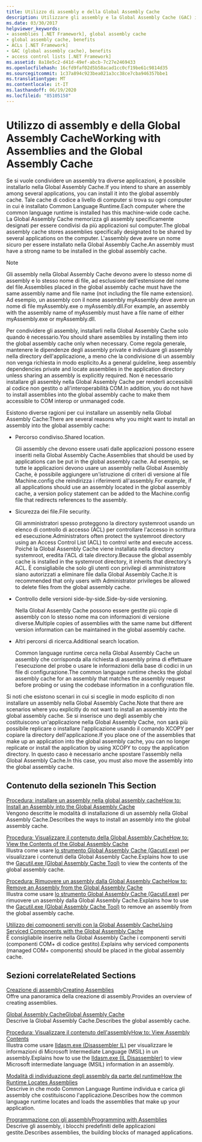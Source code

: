 ```yaml
---
title: Utilizzo di assembly e della Global Assembly Cache
description: Utilizzare gli assembly e la Global Assembly Cache (GAC) in .NET. Esaminare i motivi per cui potrebbe essere necessario installare un assembly nella global assembly cache (GAC).
ms.date: 03/30/2017
helpviewer_keywords:
- assemblies [.NET Framework], global assembly cache
- global assembly cache, benefits
- ACLs [.NET Framework]
- GAC (global assembly cache), benefits
- access control lists [.NET Framework]
ms.assetid: 8a18e5c2-d41d-49ef-abcb-7c27e2469433
ms.openlocfilehash: 16cfd9faf02d5b58acad1cc0cf19be61c9814d35
ms.sourcegitcommit: 1c37a894c923bea021a3cc38ce7cba946357bbe1
ms.translationtype: MT
ms.contentlocale: it-IT
ms.lasthandoff: 06/19/2020
ms.locfileid: "85105158"
---
```

# <a name="working-with-assemblies-and-the-global-assembly-cache"></a><span data-ttu-id="d9d43-104">Utilizzo di assembly e della Global Assembly Cache</span><span class="sxs-lookup"><span data-stu-id="d9d43-104">Working with Assemblies and the Global Assembly Cache</span></span>

<span data-ttu-id="d9d43-105">Se si vuole condividere un assembly tra diverse applicazioni, è possibile installarlo nella Global Assembly Cache.</span><span class="sxs-lookup"><span data-stu-id="d9d43-105">If you intend to share an assembly among several applications, you can install it into the global assembly cache.</span></span> <span data-ttu-id="d9d43-106">Tale cache di codice a livello di computer si trova su ogni computer in cui è installato Common Language Runtime.</span><span class="sxs-lookup"><span data-stu-id="d9d43-106">Each computer where the common language runtime is installed has this machine-wide code cache.</span></span> <span data-ttu-id="d9d43-107">La Global Assembly Cache memorizza gli assembly specificamente designati per essere condivisi da più applicazioni sul computer.</span><span class="sxs-lookup"><span data-stu-id="d9d43-107">The global assembly cache stores assemblies specifically designated to be shared by several applications on the computer.</span></span> <span data-ttu-id="d9d43-108">L'assembly deve avere un nome sicuro per essere installato nella Global Assembly Cache.</span><span class="sxs-lookup"><span data-stu-id="d9d43-108">An assembly must have a strong name to be installed in the global assembly cache.</span></span>  
  
> [!NOTE]
> <span data-ttu-id="d9d43-109">Gli assembly nella Global Assembly Cache devono avere lo stesso nome di assembly e lo stesso nome di file, ad esclusione dell'estensione del nome del file.</span><span class="sxs-lookup"><span data-stu-id="d9d43-109">Assemblies placed in the global assembly cache must have the same assembly name and file name (not including the file name extension).</span></span> <span data-ttu-id="d9d43-110">Ad esempio, un assembly con il nome assembly myAssembly deve avere un nome di file myAssembly.exe o myAssembly.dll.</span><span class="sxs-lookup"><span data-stu-id="d9d43-110">For example, an assembly with the assembly name of myAssembly must have a file name of either myAssembly.exe or myAssembly.dll.</span></span>  
  
<span data-ttu-id="d9d43-111">Per condividere gli assembly, installarli nella Global Assembly Cache solo quando è necessario.</span><span class="sxs-lookup"><span data-stu-id="d9d43-111">You should share assemblies by installing them into the global assembly cache only when necessary.</span></span> <span data-ttu-id="d9d43-112">Come regola generale, mantenere le dipendenze degli assembly private e individuare gli assembly nella directory dell'applicazione, a meno che la condivisione di un assembly non venga richiesta in modo esplicito.</span><span class="sxs-lookup"><span data-stu-id="d9d43-112">As a general guideline, keep assembly dependencies private and locate assemblies in the application directory unless sharing an assembly is explicitly required.</span></span> <span data-ttu-id="d9d43-113">Non è necessario installare gli assembly nella Global Assembly Cache per renderli accessibili al codice non gestito o all'interoperabilità COM.</span><span class="sxs-lookup"><span data-stu-id="d9d43-113">In addition, you do not have to install assemblies into the global assembly cache to make them accessible to COM interop or unmanaged code.</span></span>  
  
<span data-ttu-id="d9d43-114">Esistono diverse ragioni per cui installare un assembly nella Global Assembly Cache:</span><span class="sxs-lookup"><span data-stu-id="d9d43-114">There are several reasons why you might want to install an assembly into the global assembly cache:</span></span>  
  
- <span data-ttu-id="d9d43-115">Percorso condiviso.</span><span class="sxs-lookup"><span data-stu-id="d9d43-115">Shared location.</span></span>  
  
     <span data-ttu-id="d9d43-116">Gli assembly che devono essere usati dalle applicazioni possono essere inseriti nella Global Assembly Cache.</span><span class="sxs-lookup"><span data-stu-id="d9d43-116">Assemblies that should be used by applications can be put in the global assembly cache.</span></span> <span data-ttu-id="d9d43-117">Ad esempio, se tutte le applicazioni devono usare un assembly nella Global Assembly Cache, è possibile aggiungere un'istruzione di criteri di versione al file Machine.config che reindirizza i riferimenti all'assembly.</span><span class="sxs-lookup"><span data-stu-id="d9d43-117">For example, if all applications should use an assembly located in the global assembly cache, a version policy statement can be added to the Machine.config file that redirects references to the assembly.</span></span>  
  
- <span data-ttu-id="d9d43-118">Sicurezza dei file.</span><span class="sxs-lookup"><span data-stu-id="d9d43-118">File security.</span></span>  
  
     <span data-ttu-id="d9d43-119">Gli amministratori spesso proteggono la directory systemroot usando un elenco di controllo di accesso (ACL) per controllare l'accesso in scrittura ed esecuzione.</span><span class="sxs-lookup"><span data-stu-id="d9d43-119">Administrators often protect the systemroot directory using an Access Control List (ACL) to control write and execute access.</span></span> <span data-ttu-id="d9d43-120">Poiché la Global Assembly Cache viene installata nella directory systemroot, eredita l'ACL di tale directory.</span><span class="sxs-lookup"><span data-stu-id="d9d43-120">Because the global assembly cache is installed in the systemroot directory, it inherits that directory's ACL.</span></span> <span data-ttu-id="d9d43-121">È consigliabile che solo gli utenti con privilegi di amministratore siano autorizzati a eliminare file dalla Global Assembly Cache.</span><span class="sxs-lookup"><span data-stu-id="d9d43-121">It is recommended that only users with Administrator privileges be allowed to delete files from the global assembly cache.</span></span>  
  
- <span data-ttu-id="d9d43-122">Controllo delle versioni side-by-side.</span><span class="sxs-lookup"><span data-stu-id="d9d43-122">Side-by-side versioning.</span></span>  
  
     <span data-ttu-id="d9d43-123">Nella Global Assembly Cache possono essere gestite più copie di assembly con lo stesso nome ma con informazioni di versione diverse.</span><span class="sxs-lookup"><span data-stu-id="d9d43-123">Multiple copies of assemblies with the same name but different version information can be maintained in the global assembly cache.</span></span>  
  
- <span data-ttu-id="d9d43-124">Altri percorsi di ricerca.</span><span class="sxs-lookup"><span data-stu-id="d9d43-124">Additional search location.</span></span>  
  
     <span data-ttu-id="d9d43-125">Common language runtime cerca nella Global Assembly Cache un assembly che corrisponda alla richiesta di assembly prima di effettuare l'esecuzione del probe o usare le informazioni della base di codici in un file di configurazione.</span><span class="sxs-lookup"><span data-stu-id="d9d43-125">The common language runtime checks the global assembly cache for an assembly that matches the assembly request before probing or using the codebase information in a configuration file.</span></span>  
  
 <span data-ttu-id="d9d43-126">Si noti che esistono scenari in cui si sceglie in modo esplicito di non installare un assembly nella Global Assembly Cache.</span><span class="sxs-lookup"><span data-stu-id="d9d43-126">Note that there are scenarios where you explicitly do not want to install an assembly into the global assembly cache.</span></span> <span data-ttu-id="d9d43-127">Se si inserisce uno degli assembly che costituiscono un'applicazione nella Global Assembly Cache, non sarà più possibile replicare o installare l'applicazione usando il comando XCOPY per copiare la directory dell'applicazione.</span><span class="sxs-lookup"><span data-stu-id="d9d43-127">If you place one of the assemblies that make up an application into the global assembly cache, you can no longer replicate or install the application by using XCOPY to copy the application directory.</span></span> <span data-ttu-id="d9d43-128">In questo caso è necessario anche spostare l'assembly nella Global Assembly Cache.</span><span class="sxs-lookup"><span data-stu-id="d9d43-128">In this case, you must also move the assembly into the global assembly cache.</span></span>  
  
## <a name="in-this-section"></a><span data-ttu-id="d9d43-129">Contenuto della sezione</span><span class="sxs-lookup"><span data-stu-id="d9d43-129">In This Section</span></span>  
[<span data-ttu-id="d9d43-130">Procedura: installare un assembly nella global assembly cache</span><span class="sxs-lookup"><span data-stu-id="d9d43-130">How to: Install an Assembly into the Global Assembly Cache</span></span>](install-assembly-into-gac.md)  
<span data-ttu-id="d9d43-131">Vengono descritte le modalità di installazione di un assembly nella Global Assembly Cache.</span><span class="sxs-lookup"><span data-stu-id="d9d43-131">Describes the ways to install an assembly into the global assembly cache.</span></span>  
  
[<span data-ttu-id="d9d43-132">Procedura: Visualizzare il contenuto della Global Assembly Cache</span><span class="sxs-lookup"><span data-stu-id="d9d43-132">How to: View the Contents of the Global Assembly Cache</span></span>](how-to-view-the-contents-of-the-gac.md)  
<span data-ttu-id="d9d43-133">Illustra come usare [lo strumento Global Assembly Cache (Gacutil.exe)](../tools/gacutil-exe-gac-tool.md) per visualizzare i contenuti della Global Assembly Cache.</span><span class="sxs-lookup"><span data-stu-id="d9d43-133">Explains how to use the [Gacutil.exe (Global Assembly Cache Tool)](../tools/gacutil-exe-gac-tool.md) to view the contents of the global assembly cache.</span></span>  
  
[<span data-ttu-id="d9d43-134">Procedura: Rimuovere un assembly dalla Global Assembly Cache</span><span class="sxs-lookup"><span data-stu-id="d9d43-134">How to: Remove an Assembly from the Global Assembly Cache</span></span>](how-to-remove-an-assembly-from-the-gac.md)  
<span data-ttu-id="d9d43-135">Illustra come usare [lo strumento Global Assembly Cache (Gacutil.exe)](../tools/gacutil-exe-gac-tool.md) per rimuovere un assembly dalla Global Assembly Cache.</span><span class="sxs-lookup"><span data-stu-id="d9d43-135">Explains how to use the [Gacutil.exe (Global Assembly Cache Tool)](../tools/gacutil-exe-gac-tool.md) to remove an assembly from the global assembly cache.</span></span>  
  
[<span data-ttu-id="d9d43-136">Utilizzo dei componenti serviti con la Global Assembly Cache</span><span class="sxs-lookup"><span data-stu-id="d9d43-136">Using Serviced Components with the Global Assembly Cache</span></span>](use-serviced-components-with-the-gac.md)  
<span data-ttu-id="d9d43-137">È consigliabile inserire nella Global Assembly Cache i componenti serviti (componenti COM+ di codice gestito).</span><span class="sxs-lookup"><span data-stu-id="d9d43-137">Explains why serviced components (managed COM+ components) should be placed in the global assembly cache.</span></span>  
  
## <a name="related-sections"></a><span data-ttu-id="d9d43-138">Sezioni correlate</span><span class="sxs-lookup"><span data-stu-id="d9d43-138">Related Sections</span></span>  

[<span data-ttu-id="d9d43-139">Creazione di assembly</span><span class="sxs-lookup"><span data-stu-id="d9d43-139">Creating Assemblies</span></span>](../../standard/assembly/create.md)  
<span data-ttu-id="d9d43-140">Offre una panoramica della creazione di assembly.</span><span class="sxs-lookup"><span data-stu-id="d9d43-140">Provides an overview of creating assemblies.</span></span>  
  
[<span data-ttu-id="d9d43-141">Global Assembly Cache</span><span class="sxs-lookup"><span data-stu-id="d9d43-141">Global Assembly Cache</span></span>](gac.md)  
<span data-ttu-id="d9d43-142">Descrive la Global Assembly Cache.</span><span class="sxs-lookup"><span data-stu-id="d9d43-142">Describes the global assembly cache.</span></span>  
  
[<span data-ttu-id="d9d43-143">Procedura: Visualizzare il contenuto dell'assembly</span><span class="sxs-lookup"><span data-stu-id="d9d43-143">How to: View Assembly Contents</span></span>](../../standard/assembly/view-contents.md)  
<span data-ttu-id="d9d43-144">Illustra come usare [Ildasm.exe (Disassembler IL)](../tools/ildasm-exe-il-disassembler.md) per visualizzare le informazioni di Microsoft Intermediate Language (MSIL) in un assembly.</span><span class="sxs-lookup"><span data-stu-id="d9d43-144">Explains how to use the [Ildasm.exe (IL Disassembler)](../tools/ildasm-exe-il-disassembler.md) to view Microsoft intermediate language (MSIL) information in an assembly.</span></span>  
  
[<span data-ttu-id="d9d43-145">Modalità di individuazione degli assembly da parte del runtime</span><span class="sxs-lookup"><span data-stu-id="d9d43-145">How the Runtime Locates Assemblies</span></span>](../deployment/how-the-runtime-locates-assemblies.md)  
<span data-ttu-id="d9d43-146">Descrive in che modo Common Language Runtime individua e carica gli assembly che costituiscono l'applicazione.</span><span class="sxs-lookup"><span data-stu-id="d9d43-146">Describes how the common language runtime locates and loads the assemblies that make up your application.</span></span>  
  
[<span data-ttu-id="d9d43-147">Programmazione con gli assembly</span><span class="sxs-lookup"><span data-stu-id="d9d43-147">Programming with Assemblies</span></span>](../../standard/assembly/index.md)  
<span data-ttu-id="d9d43-148">Descrive gli assembly, i blocchi predefiniti delle applicazioni gestite.</span><span class="sxs-lookup"><span data-stu-id="d9d43-148">Describes assemblies, the building blocks of managed applications.</span></span>
